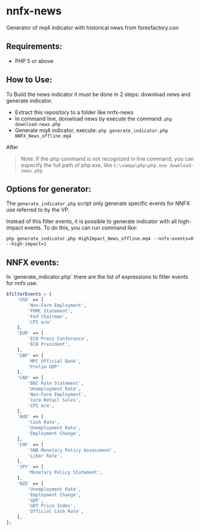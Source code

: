 # nnfx-news
Generator of mq4 indicator with historical news from forexfactory.con

## Requirements:

* PHP 5 or above

## How to Use:

To Build the news indicator it must be done in 2 steps: download news and generate indicator.

* Extract this repository to a folder like nnfx-news
* In command line, donwload news by execute the command: `php download-news.php`
* Generate mq4 indicator, execute: `php generate_indicator.php NNFX_News_offline.mq4`

After 

> Note: If the php command is not recognized in line command, you can especify the full path of php.exe, like `C:\xampp\php\php.exe download-news.php`

## Options for generator:

The `generate_indicator.php` script only generate specific events for NNFX use referred to by the VP.

Instead of this filter events, it is possible to generate indicator with all high-impact events.
To do this, you can run command like:

`php generate_indicator.php HighImpact_News_offline.mq4 --nnfx-events=0 --high-impact=1`

## NNFX events:

In ´generate_indicator.php´ there are the list of expressions to filter events for nnfx use:

```php
$filterEvents = [
    'USD' => [
        'Non-Farm Employment',
        'FOMC Statement',
        'Fed Chairman',
        'CPI m/m'
    ],
    'EUR' => [
        'ECB Press Conference',
        'ECB President',
    ],
    'GBP' => [
        'MPC Official Bank',
        'Prelim GDP'
    ],
    'CAD' => [
        'BOC Rate Statement',
        'Unemployment Rate',
        'Non-Farm Employment',
        'Core Retail Sales',
        'CPI m/m',
    ],
    'AUD' => [
        'Cash Rate',
        'Unemployment Rate',
        'Employment Change',
    ],
    'CHF' => [
        'SNB Monetary Policy Assessment',
        'Libor Rate',
    ],
    'JPY' => [
        'Monetary Policy Statement',
    ],
    'NZD' => [
        'Unemployment Rate',
        'Employment Change',
        'GDP',
        'GDT Price Index',
        'Official Cash Rate',
    ],
];
```